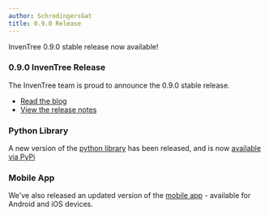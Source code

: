```yaml
---
author: SchrodingersGat
title: 0.9.0 Release
---
```


InvenTree 0.9.0 stable release now available!

### 0.9.0 InvenTree Release

The InvenTree team is proud to announce the 0.9.0 stable release.

- [Read the blog](/blog/2022/12/12/0.9.0)
- [View the release notes](https://github.com/inventree/InvenTree/releases/tag/0.9.0)

### Python Library

A new version of the [python library](https://github.com/inventree/inventree-python/) has been released, and is now [available via PyPi](https://pypi.org/project/inventree/)

### Mobile App

We've also released an updated version of the [mobile app](https://docs.inventree.org/en/stable/app/) - available for Android and iOS devices.

